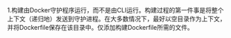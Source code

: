 1.构建由Docker守护程序运行，而不是由CLI运行。构建过程的第一件事是将整个上下文（递归地）发送到守护进程。在大多数情况下，最好以空目录作为上下文，并将Dockerfile保存在该目录中。仅添加构建Dockerfile所需的文件。
